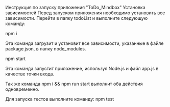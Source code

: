 Инструкция по запуску приложения "ToDo_Mindbox"
Установка зависимостей
Перед запуском приложения необходимо установить все зависимости. Перейти в папку todoList и выполните следующую команду:

npm i

Эта команда загрузит и установит все зависимости, указанные в файле package.json, в папку node_modules.

npm start

Эта команда запустит приложение, используя Node.js и файл app.js в качестве точки входа.

Так же команда npm i && npm run start выполнит оба действия одновременно.

Для запуска тестов выполните команду:
npm test
